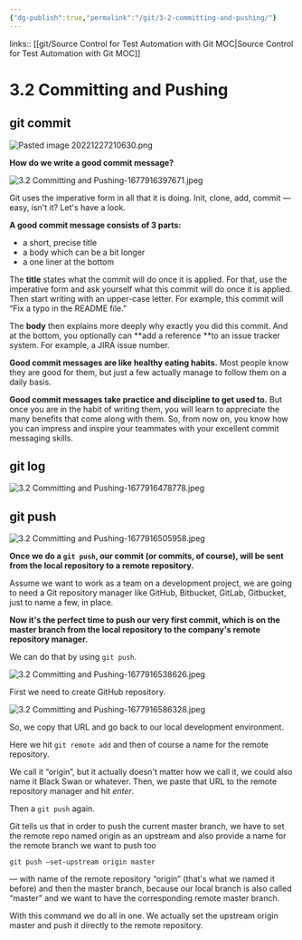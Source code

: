 ```yaml
---
{"dg-publish":true,"permalink":"/git/3-2-committing-and-pushing/"}
---
```



links:: [[git/Source Control for Test Automation with Git MOC\|Source Control for Test Automation with Git MOC]]

# 3.2 Committing and Pushing

## git commit

![Pasted image 20221227210630.png](/img/user/git/attachments/Pasted%20image%2020221227210630.png)

**How do we write a good commit message?**

![3.2 Committing and Pushing-1677916397671.jpeg](/img/user/git/attachments/3.2%20Committing%20and%20Pushing-1677916397671.jpeg)

Git uses the imperative form in all that it is doing. Init, clone, add, commit — easy, isn't it? Let's have a look.

  

**A good commit message consists of 3 parts:**

- a short, precise title
- a body which can be a bit longer
- a one liner at the bottom

The **title** states what the commit will do once it is applied. For that, use the imperative form and ask yourself what this commit will do once it is applied. Then start writing with an upper-case letter. For example, this commit will “Fix a typo in the README file.”

The **body** then explains more deeply why exactly you did this commit. And at the bottom, you optionally can **add a reference **to an issue tracker system. For example, a JIRA issue number.

**Good commit messages are like healthy eating habits.** Most people know they are good for them, but just a few actually manage to follow them on a daily basis.

**Good commit messages take practice and discipline to get used to.** But once you are in the habit of writing them, you will learn to appreciate the many benefits that come along with them. So, from now on, you know how you can impress and inspire your teammates with your excellent commit messaging skills.


## git log

![3.2 Committing and Pushing-1677916478778.jpeg](/img/user/git/attachments/3.2%20Committing%20and%20Pushing-1677916478778.jpeg)

## git push

![3.2 Committing and Pushing-1677916505958.jpeg](/img/user/git/attachments/3.2%20Committing%20and%20Pushing-1677916505958.jpeg)


**Once we do a `git push`, our commit (or commits, of course), will be sent from the local repository to a remote repository.**

Assume we want to work as a team on a development project, we are going to need a Git repository manager like GitHub, Bitbucket, GitLab, Gitbucket, just to name a few, in place.

**Now it's the perfect time to push our very first commit, which is on the master branch from the local repository to the company's remote repository manager.**

  

We can do that by using `git push`.

![3.2 Committing and Pushing-1677916538626.jpeg](/img/user/git/attachments/3.2%20Committing%20and%20Pushing-1677916538626.jpeg)

First we need to create GitHub repository.


![3.2 Committing and Pushing-1677916586328.jpeg](/img/user/git/attachments/3.2%20Committing%20and%20Pushing-1677916586328.jpeg)

So, we copy that URL and go back to our local development environment.

Here we hit `git remote add` and then of course a name for the remote repository.

We call it “origin”, but it actually doesn't matter how we call it, we could also name it Black Swan or whatever. Then, we paste that URL to the remote repository manager and hit _enter_.

Then a `git push` again.

Git tells us that in order to push the current master branch, we have to set the remote repo named origin as an upstream and also provide a name for the remote branch we want to push too

```shell
git push –set-upstream origin master
```

— with name of the remote repository “origin” (that's what we named it before) and then the master branch, because our local branch is also called “master” and we want to have the corresponding remote master branch.

With this command we do all in one. We actually set the upstream origin master and push it directly to the remote repository.